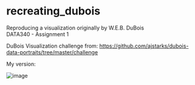 # recreating_dubois
Reproducing a visualization originally by W.E.B. DuBois <br>
DATA340 - Assignment 1 <br>

DuBois Visualization challenge from: 
https://github.com/ajstarks/dubois-data-portraits/tree/master/challenge

My version: 

![image](https://user-images.githubusercontent.com/108999498/216116063-5551d312-eb57-4208-8bff-1809f6530af0.png)

